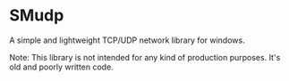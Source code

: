 # SMudp
A simple and lightweight TCP/UDP network library for windows.

Note: This library is not intended for any kind of production purposes. It's old and poorly written code.
